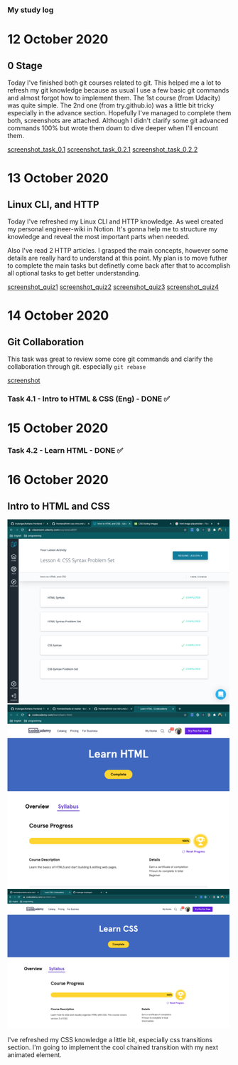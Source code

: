 ### My study log

# 12 October 2020 
## 0 Stage 
Today I've finished both git courses related to git. 
This helped me a lot to refresh my git knowledge because as usual I use a few basic git commands
and almost forgot how to implement them.
The 1st course (from Udacity) was quite simple. 
The 2nd one (from try.github.io) was a little bit tricky especially in the advance section.
Hopefully I've managed to complete them both, screenshots are attached. 
Although I didn't clarify some git advanced commands 100% but wrote them down to dive deeper when I'll encount them. 

[screenshot_task_0.1](./task_git_screenshots/scr0_1.png)
[screenshot_task_0.2.1](./task_git_screenshots/scr0_2.png)
[screenshot_task_0.2.2](./task_git_screenshots/scr0_2_2.png)


# 13 October 2020
## Linux CLI, and HTTP

Today I've refreshed my Linux CLI and HTTP knowledge. 
As weel created my personal engineer-wiki in Notion. 
It's gonna help me to structure my knowledge and reveal the most important parts when needed. 

Also I've read 2 HTTP articles. I grasped the main concepts, however some details are really hard to understand at this point. 
My plan is to move futher to complete the main tasks but definetly come back after that to accomplish all optional tasks to get better understanding. 


[screenshot_quiz1](./task_linux_cli/scr_quiz1.png)
[screenshot_quiz2](./task_linux_cli/scr_quiz2.png)
[screenshot_quiz3](./task_linux_cli/scr_quiz3.png)
[screenshot_quiz4](./task_linux_cli/scr_quiz4.png)


# 14 October 2020
## Git Collaboration

This task was great to review some core git commands and clarify the collaboration through git. 
especially `git rebase` 

[screenshot](./task_git_collaboration/screenshot.png)

### Task 4.1 - Intro to HTML & CSS (Eng) - DONE ✅ 

# 15 October 2020  
### Task 4.2 - Learn HTML - DONE ✅

# 16 October 2020 
## Intro to HTML and CSS

<!-- [screenshot_task_1](./task_html_css_intro/scr_task_1.png) -->
<img src="./task_html_css_intro/scr_task_1.png" width="500" alt="My cool logo"/>
<img src="./task_html_css_intro/scr_task_2.png" width="500" alt="My cool logo"/>
<img src="./task_html_css_intro/scr_task_3.png" width="500" alt="My cool logo"/>
<!-- [screenshot_task_2](./task_html_css_intro/scr_task_2.png) -->
<!-- [screenshot_task_3](./task_html_css_intro/scr_task_3.png) -->

I've refreshed my CSS knowledge a little bit, especially css transitions section. 
I'm going to implement the cool chained transition with my next animated element. 